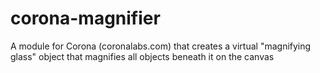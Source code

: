 # corona-magnifier
A module for Corona (coronalabs.com) that creates a virtual "magnifying glass" object that magnifies all objects beneath it on the canvas

